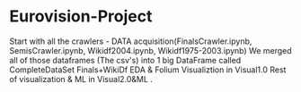 # Eurovision-Project


Start with all the crawlers - DATA acquisition(FinalsCrawler.ipynb, SemisCrawler.ipynb, Wikidf2004.ipynb, Wikidf1975-2003.ipynb)
We merged all of those dataframes (The csv's) into 1 big DataFrame called CompleteDataSet
Finals+WikiDf EDA & Folium Visualiztion in Visual1.0
Rest of visualization & ML in Visual2.0&ML .
